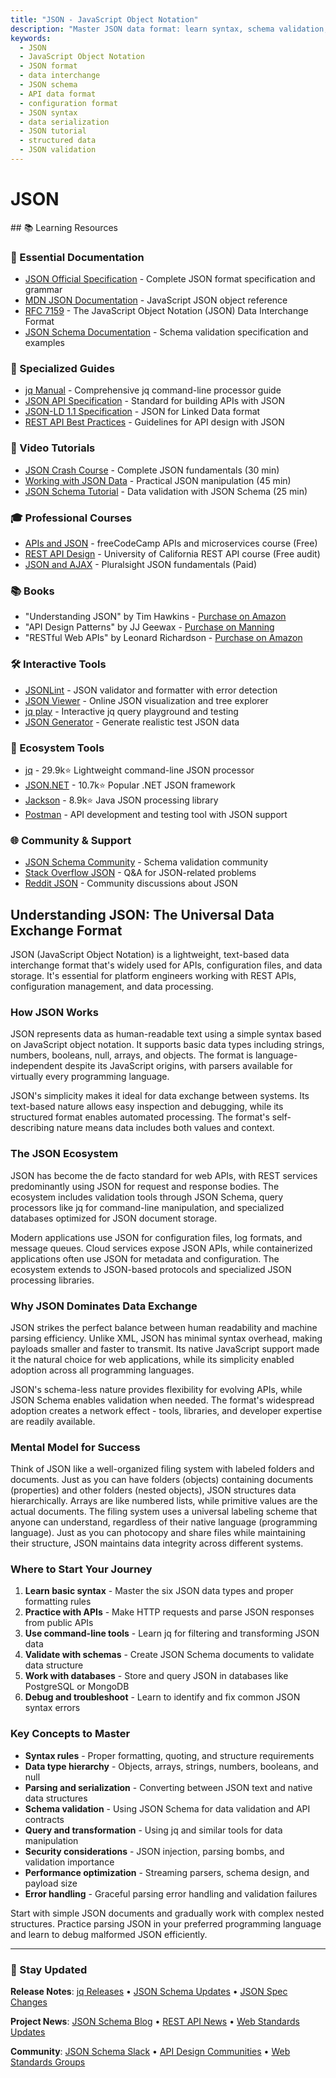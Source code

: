 ```yaml
---
title: "JSON - JavaScript Object Notation"
description: "Master JSON data format: learn syntax, schema validation, best practices for APIs, configuration files, and data interchange in modern web and platform engineering."
keywords:
  - JSON
  - JavaScript Object Notation
  - JSON format
  - data interchange
  - JSON schema
  - API data format
  - configuration format
  - JSON syntax
  - data serialization
  - JSON tutorial
  - structured data
  - JSON validation
---
```


# JSON

<GitHubButtons />
## 📚 Learning Resources

### 📖 Essential Documentation
- [JSON Official Specification](https://www.json.org/) - Complete JSON format specification and grammar
- [MDN JSON Documentation](https://developer.mozilla.org/en-US/docs/Web/JavaScript/Reference/Global_Objects/JSON) - JavaScript JSON object reference
- [RFC 7159](https://tools.ietf.org/html/rfc7159) - The JavaScript Object Notation (JSON) Data Interchange Format
- [JSON Schema Documentation](https://json-schema.org/) - Schema validation specification and examples

### 📝 Specialized Guides
- [jq Manual](https://stedolan.github.io/jq/manual/) - Comprehensive jq command-line processor guide
- [JSON API Specification](https://jsonapi.org/) - Standard for building APIs with JSON
- [JSON-LD 1.1 Specification](https://json-ld.org/spec/latest/json-ld/) - JSON for Linked Data format
- [REST API Best Practices](https://restfulapi.net/) - Guidelines for API design with JSON

### 🎥 Video Tutorials  
- [JSON Crash Course](https://www.youtube.com/watch?v=wI1CWzNtE-M) - Complete JSON fundamentals (30 min)
- [Working with JSON Data](https://www.youtube.com/watch?v=s6OIOLQB2VI) - Practical JSON manipulation (45 min)
- [JSON Schema Tutorial](https://www.youtube.com/watch?v=tp4IzG6oDA0) - Data validation with JSON Schema (25 min)

### 🎓 Professional Courses
- [APIs and JSON](https://www.freecodecamp.org/learn/apis-and-microservices/) - freeCodeCamp APIs and microservices course (Free)
- [REST API Design](https://www.coursera.org/learn/rest-api) - University of California REST API course (Free audit)
- [JSON and AJAX](https://www.pluralsight.com/courses/json-fundamentals) - Pluralsight JSON fundamentals (Paid)

### 📚 Books
- "Understanding JSON" by Tim Hawkins - [Purchase on Amazon](https://www.amazon.com/dp/1484237829)
- "API Design Patterns" by JJ Geewax - [Purchase on Manning](https://www.manning.com/books/api-design-patterns)
- "RESTful Web APIs" by Leonard Richardson - [Purchase on Amazon](https://www.amazon.com/dp/1449358063)

### 🛠️ Interactive Tools
- [JSONLint](https://jsonlint.com/) - JSON validator and formatter with error detection
- [JSON Viewer](https://jsonviewer.stack.hu/) - Online JSON visualization and tree explorer  
- [jq play](https://jqplay.org/) - Interactive jq query playground and testing
- [JSON Generator](https://www.json-generator.com/) - Generate realistic test JSON data

### 🚀 Ecosystem Tools
- [jq](https://github.com/stedolan/jq) - 29.9k⭐ Lightweight command-line JSON processor
- [JSON.NET](https://github.com/JamesNK/Newtonsoft.Json) - 10.7k⭐ Popular .NET JSON framework
- [Jackson](https://github.com/FasterXML/jackson) - 8.9k⭐ Java JSON processing library
- [Postman](https://www.postman.com/) - API development and testing tool with JSON support

### 🌐 Community & Support
- [JSON Schema Community](https://github.com/json-schema-org/community) - Schema validation community
- [Stack Overflow JSON](https://stackoverflow.com/questions/tagged/json) - Q&A for JSON-related problems
- [Reddit JSON](https://www.reddit.com/r/json/) - Community discussions about JSON

## Understanding JSON: The Universal Data Exchange Format

JSON (JavaScript Object Notation) is a lightweight, text-based data interchange format that's widely used for APIs, configuration files, and data storage. It's essential for platform engineers working with REST APIs, configuration management, and data processing.

### How JSON Works
JSON represents data as human-readable text using a simple syntax based on JavaScript object notation. It supports basic data types including strings, numbers, booleans, null, arrays, and objects. The format is language-independent despite its JavaScript origins, with parsers available for virtually every programming language.

JSON's simplicity makes it ideal for data exchange between systems. Its text-based nature allows easy inspection and debugging, while its structured format enables automated processing. The format's self-describing nature means data includes both values and context.

### The JSON Ecosystem
JSON has become the de facto standard for web APIs, with REST services predominantly using JSON for request and response bodies. The ecosystem includes validation tools through JSON Schema, query processors like jq for command-line manipulation, and specialized databases optimized for JSON document storage.

Modern applications use JSON for configuration files, log formats, and message queues. Cloud services expose JSON APIs, while containerized applications often use JSON for metadata and configuration. The ecosystem extends to JSON-based protocols and specialized JSON processing libraries.

### Why JSON Dominates Data Exchange
JSON strikes the perfect balance between human readability and machine parsing efficiency. Unlike XML, JSON has minimal syntax overhead, making payloads smaller and faster to transmit. Its native JavaScript support made it the natural choice for web applications, while its simplicity enabled adoption across all programming languages.

JSON's schema-less nature provides flexibility for evolving APIs, while JSON Schema enables validation when needed. The format's widespread adoption creates a network effect - tools, libraries, and developer expertise are readily available.

### Mental Model for Success
Think of JSON like a well-organized filing system with labeled folders and documents. Just as you can have folders (objects) containing documents (properties) and other folders (nested objects), JSON structures data hierarchically. Arrays are like numbered lists, while primitive values are the actual documents. The filing system uses a universal labeling scheme that anyone can understand, regardless of their native language (programming language). Just as you can photocopy and share files while maintaining their structure, JSON maintains data integrity across different systems.

### Where to Start Your Journey
1. **Learn basic syntax** - Master the six JSON data types and proper formatting rules
2. **Practice with APIs** - Make HTTP requests and parse JSON responses from public APIs
3. **Use command-line tools** - Learn jq for filtering and transforming JSON data
4. **Validate with schemas** - Create JSON Schema documents to validate data structure
5. **Work with databases** - Store and query JSON in databases like PostgreSQL or MongoDB
6. **Debug and troubleshoot** - Learn to identify and fix common JSON syntax errors

### Key Concepts to Master
- **Syntax rules** - Proper formatting, quoting, and structure requirements
- **Data type hierarchy** - Objects, arrays, strings, numbers, booleans, and null
- **Parsing and serialization** - Converting between JSON text and native data structures
- **Schema validation** - Using JSON Schema for data validation and API contracts
- **Query and transformation** - Using jq and similar tools for data manipulation
- **Security considerations** - JSON injection, parsing bombs, and validation importance
- **Performance optimization** - Streaming parsers, schema design, and payload size
- **Error handling** - Graceful parsing error handling and validation failures

Start with simple JSON documents and gradually work with complex nested structures. Practice parsing JSON in your preferred programming language and learn to debug malformed JSON efficiently.

---

### 📡 Stay Updated

**Release Notes**: [jq Releases](https://github.com/stedolan/jq/releases) • [JSON Schema Updates](https://json-schema.org/blog/) • [JSON Spec Changes](https://www.ecma-international.org/publications-and-standards/standards/ecma-404/)

**Project News**: [JSON Schema Blog](https://json-schema.org/blog/) • [REST API News](https://blog.postman.com/) • [Web Standards Updates](https://www.w3.org/blog/)

**Community**: [JSON Schema Slack](https://json-schema.org/slack/) • [API Design Communities](https://www.meetup.com/topics/api-design/) • [Web Standards Groups](https://www.w3.org/community/)